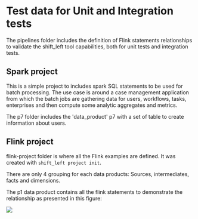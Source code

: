 # Test data for Unit and Integration tests

The pipelines folder includes the definition of Flink statements relationships to validate the shift_left tool capabilities, both for unit tests and integration tests.

## Spark project

This is a simple project to includes spark SQL statements to be used for batch processing. The use case is around a case management application from which the batch jobs are gathering data for users, workflows, tasks, enterprises and then compute some analytic aggregates and metrics.

The p7 folder includes the 'data_product' p7 with a set of table to create information about users.

## Flink project

flink-project folder is where all the Flink examples are defined. It was created with `shift_left project init`.

There are only 4 grouping for each data products: Sources, intermediates, facts and dimensions.

The p1 data product contains all the flink statements to demonstrate the relationship as presented in this  figure:

![](../../../../../../docs/images/flink_pipeline_for_test.drawio.png)


